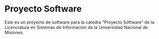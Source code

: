 # Proyecto Software

Este es un proyecto de software para la cátedra "Proyecto Software" de la Licenciatura en Sistemas de Información de la
Universidad Nacional de Misiones.